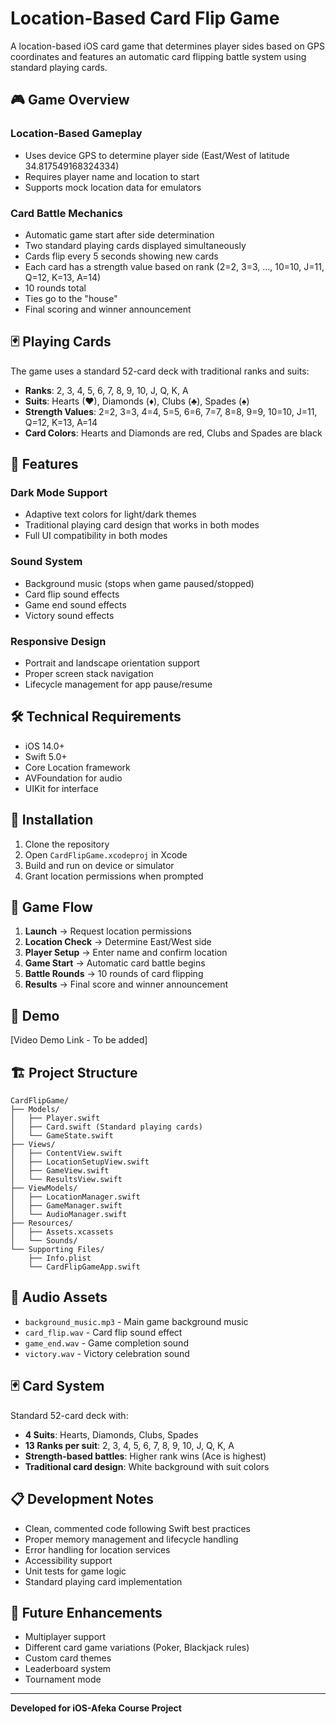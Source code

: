 # Location-Based Card Flip Game

A location-based iOS card game that determines player sides based on GPS coordinates and features an automatic card flipping battle system using standard playing cards.

## 🎮 Game Overview

### Location-Based Gameplay
- Uses device GPS to determine player side (East/West of latitude 34.817549168324334)
- Requires player name and location to start
- Supports mock location data for emulators

### Card Battle Mechanics
- Automatic game start after side determination
- Two standard playing cards displayed simultaneously
- Cards flip every 5 seconds showing new cards
- Each card has a strength value based on rank (2=2, 3=3, ..., 10=10, J=11, Q=12, K=13, A=14)
- 10 rounds total
- Ties go to the "house"
- Final scoring and winner announcement

## 🃏 Playing Cards

The game uses a standard 52-card deck with traditional ranks and suits:
- **Ranks**: 2, 3, 4, 5, 6, 7, 8, 9, 10, J, Q, K, A
- **Suits**: Hearts (♥), Diamonds (♦), Clubs (♣), Spades (♠)
- **Strength Values**: 2=2, 3=3, 4=4, 5=5, 6=6, 7=7, 8=8, 9=9, 10=10, J=11, Q=12, K=13, A=14
- **Card Colors**: Hearts and Diamonds are red, Clubs and Spades are black

## 🌙 Features

### Dark Mode Support
- Adaptive text colors for light/dark themes
- Traditional playing card design that works in both modes
- Full UI compatibility in both modes

### Sound System
- Background music (stops when game paused/stopped)
- Card flip sound effects
- Game end sound effects
- Victory sound effects

### Responsive Design
- Portrait and landscape orientation support
- Proper screen stack navigation
- Lifecycle management for app pause/resume

## 🛠️ Technical Requirements

- iOS 14.0+
- Swift 5.0+
- Core Location framework
- AVFoundation for audio
- UIKit for interface

## 📱 Installation

1. Clone the repository
2. Open `CardFlipGame.xcodeproj` in Xcode
3. Build and run on device or simulator
4. Grant location permissions when prompted

## 🎯 Game Flow

1. **Launch** → Request location permissions
2. **Location Check** → Determine East/West side
3. **Player Setup** → Enter name and confirm location
4. **Game Start** → Automatic card battle begins
5. **Battle Rounds** → 10 rounds of card flipping
6. **Results** → Final score and winner announcement

## 📸 Demo

[Video Demo Link - To be added]

## 🏗️ Project Structure

```
CardFlipGame/
├── Models/
│   ├── Player.swift
│   ├── Card.swift (Standard playing cards)
│   └── GameState.swift
├── Views/
│   ├── ContentView.swift
│   ├── LocationSetupView.swift
│   ├── GameView.swift
│   └── ResultsView.swift
├── ViewModels/
│   ├── LocationManager.swift
│   ├── GameManager.swift
│   └── AudioManager.swift
├── Resources/
│   ├── Assets.xcassets
│   └── Sounds/
└── Supporting Files/
    ├── Info.plist
    └── CardFlipGameApp.swift
```

## 🎵 Audio Assets

- `background_music.mp3` - Main game background music
- `card_flip.wav` - Card flip sound effect
- `game_end.wav` - Game completion sound
- `victory.wav` - Victory celebration sound

## 🃏 Card System

Standard 52-card deck with:
- **4 Suits**: Hearts, Diamonds, Clubs, Spades
- **13 Ranks per suit**: 2, 3, 4, 5, 6, 7, 8, 9, 10, J, Q, K, A
- **Strength-based battles**: Higher rank wins (Ace is highest)
- **Traditional card design**: White background with suit colors

## 📋 Development Notes

- Clean, commented code following Swift best practices
- Proper memory management and lifecycle handling
- Error handling for location services
- Accessibility support
- Unit tests for game logic
- Standard playing card implementation

## 🚀 Future Enhancements

- Multiplayer support
- Different card game variations (Poker, Blackjack rules)
- Custom card themes
- Leaderboard system
- Tournament mode

---

**Developed for iOS-Afeka Course Project** 